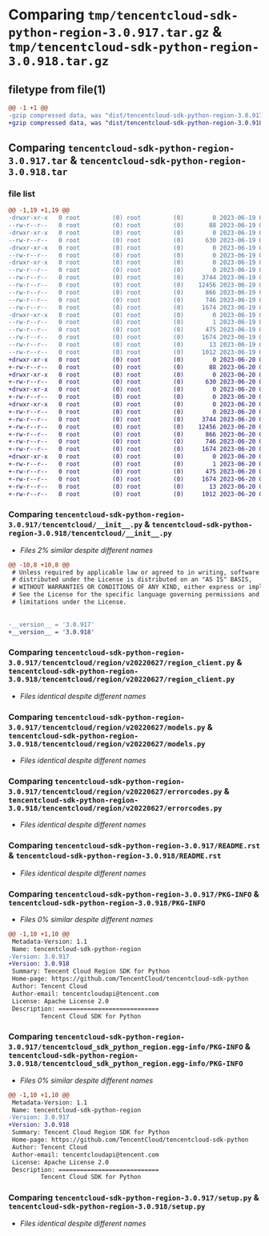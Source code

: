 # Comparing `tmp/tencentcloud-sdk-python-region-3.0.917.tar.gz` & `tmp/tencentcloud-sdk-python-region-3.0.918.tar.gz`

## filetype from file(1)

```diff
@@ -1 +1 @@
-gzip compressed data, was "dist/tencentcloud-sdk-python-region-3.0.917.tar", last modified: Mon Jun 19 00:31:09 2023, max compression
+gzip compressed data, was "dist/tencentcloud-sdk-python-region-3.0.918.tar", last modified: Tue Jun 20 02:46:20 2023, max compression
```

## Comparing `tencentcloud-sdk-python-region-3.0.917.tar` & `tencentcloud-sdk-python-region-3.0.918.tar`

### file list

```diff
@@ -1,19 +1,19 @@
-drwxr-xr-x   0 root         (0) root         (0)        0 2023-06-19 00:31:09.000000 tencentcloud-sdk-python-region-3.0.917/
--rw-r--r--   0 root         (0) root         (0)       88 2023-06-19 00:31:09.000000 tencentcloud-sdk-python-region-3.0.917/setup.cfg
-drwxr-xr-x   0 root         (0) root         (0)        0 2023-06-19 00:31:09.000000 tencentcloud-sdk-python-region-3.0.917/tencentcloud/
--rw-r--r--   0 root         (0) root         (0)      630 2023-06-19 00:31:09.000000 tencentcloud-sdk-python-region-3.0.917/tencentcloud/__init__.py
-drwxr-xr-x   0 root         (0) root         (0)        0 2023-06-19 00:31:09.000000 tencentcloud-sdk-python-region-3.0.917/tencentcloud/region/
--rw-r--r--   0 root         (0) root         (0)        0 2023-06-19 00:31:09.000000 tencentcloud-sdk-python-region-3.0.917/tencentcloud/region/__init__.py
-drwxr-xr-x   0 root         (0) root         (0)        0 2023-06-19 00:31:09.000000 tencentcloud-sdk-python-region-3.0.917/tencentcloud/region/v20220627/
--rw-r--r--   0 root         (0) root         (0)        0 2023-06-19 00:31:09.000000 tencentcloud-sdk-python-region-3.0.917/tencentcloud/region/v20220627/__init__.py
--rw-r--r--   0 root         (0) root         (0)     3744 2023-06-19 00:31:09.000000 tencentcloud-sdk-python-region-3.0.917/tencentcloud/region/v20220627/region_client.py
--rw-r--r--   0 root         (0) root         (0)    12456 2023-06-19 00:31:09.000000 tencentcloud-sdk-python-region-3.0.917/tencentcloud/region/v20220627/models.py
--rw-r--r--   0 root         (0) root         (0)      866 2023-06-19 00:31:09.000000 tencentcloud-sdk-python-region-3.0.917/tencentcloud/region/v20220627/errorcodes.py
--rw-r--r--   0 root         (0) root         (0)      746 2023-06-19 00:31:09.000000 tencentcloud-sdk-python-region-3.0.917/README.rst
--rw-r--r--   0 root         (0) root         (0)     1674 2023-06-19 00:31:09.000000 tencentcloud-sdk-python-region-3.0.917/PKG-INFO
-drwxr-xr-x   0 root         (0) root         (0)        0 2023-06-19 00:31:09.000000 tencentcloud-sdk-python-region-3.0.917/tencentcloud_sdk_python_region.egg-info/
--rw-r--r--   0 root         (0) root         (0)        1 2023-06-19 00:31:09.000000 tencentcloud-sdk-python-region-3.0.917/tencentcloud_sdk_python_region.egg-info/dependency_links.txt
--rw-r--r--   0 root         (0) root         (0)      475 2023-06-19 00:31:09.000000 tencentcloud-sdk-python-region-3.0.917/tencentcloud_sdk_python_region.egg-info/SOURCES.txt
--rw-r--r--   0 root         (0) root         (0)     1674 2023-06-19 00:31:09.000000 tencentcloud-sdk-python-region-3.0.917/tencentcloud_sdk_python_region.egg-info/PKG-INFO
--rw-r--r--   0 root         (0) root         (0)       13 2023-06-19 00:31:09.000000 tencentcloud-sdk-python-region-3.0.917/tencentcloud_sdk_python_region.egg-info/top_level.txt
--rw-r--r--   0 root         (0) root         (0)     1012 2023-06-19 00:31:09.000000 tencentcloud-sdk-python-region-3.0.917/setup.py
+drwxr-xr-x   0 root         (0) root         (0)        0 2023-06-20 02:46:20.000000 tencentcloud-sdk-python-region-3.0.918/
+-rw-r--r--   0 root         (0) root         (0)       88 2023-06-20 02:46:20.000000 tencentcloud-sdk-python-region-3.0.918/setup.cfg
+drwxr-xr-x   0 root         (0) root         (0)        0 2023-06-20 02:46:20.000000 tencentcloud-sdk-python-region-3.0.918/tencentcloud/
+-rw-r--r--   0 root         (0) root         (0)      630 2023-06-20 02:46:20.000000 tencentcloud-sdk-python-region-3.0.918/tencentcloud/__init__.py
+drwxr-xr-x   0 root         (0) root         (0)        0 2023-06-20 02:46:20.000000 tencentcloud-sdk-python-region-3.0.918/tencentcloud/region/
+-rw-r--r--   0 root         (0) root         (0)        0 2023-06-20 02:46:20.000000 tencentcloud-sdk-python-region-3.0.918/tencentcloud/region/__init__.py
+drwxr-xr-x   0 root         (0) root         (0)        0 2023-06-20 02:46:20.000000 tencentcloud-sdk-python-region-3.0.918/tencentcloud/region/v20220627/
+-rw-r--r--   0 root         (0) root         (0)        0 2023-06-20 02:46:20.000000 tencentcloud-sdk-python-region-3.0.918/tencentcloud/region/v20220627/__init__.py
+-rw-r--r--   0 root         (0) root         (0)     3744 2023-06-20 02:46:20.000000 tencentcloud-sdk-python-region-3.0.918/tencentcloud/region/v20220627/region_client.py
+-rw-r--r--   0 root         (0) root         (0)    12456 2023-06-20 02:46:20.000000 tencentcloud-sdk-python-region-3.0.918/tencentcloud/region/v20220627/models.py
+-rw-r--r--   0 root         (0) root         (0)      866 2023-06-20 02:46:20.000000 tencentcloud-sdk-python-region-3.0.918/tencentcloud/region/v20220627/errorcodes.py
+-rw-r--r--   0 root         (0) root         (0)      746 2023-06-20 02:46:20.000000 tencentcloud-sdk-python-region-3.0.918/README.rst
+-rw-r--r--   0 root         (0) root         (0)     1674 2023-06-20 02:46:20.000000 tencentcloud-sdk-python-region-3.0.918/PKG-INFO
+drwxr-xr-x   0 root         (0) root         (0)        0 2023-06-20 02:46:20.000000 tencentcloud-sdk-python-region-3.0.918/tencentcloud_sdk_python_region.egg-info/
+-rw-r--r--   0 root         (0) root         (0)        1 2023-06-20 02:46:20.000000 tencentcloud-sdk-python-region-3.0.918/tencentcloud_sdk_python_region.egg-info/dependency_links.txt
+-rw-r--r--   0 root         (0) root         (0)      475 2023-06-20 02:46:20.000000 tencentcloud-sdk-python-region-3.0.918/tencentcloud_sdk_python_region.egg-info/SOURCES.txt
+-rw-r--r--   0 root         (0) root         (0)     1674 2023-06-20 02:46:20.000000 tencentcloud-sdk-python-region-3.0.918/tencentcloud_sdk_python_region.egg-info/PKG-INFO
+-rw-r--r--   0 root         (0) root         (0)       13 2023-06-20 02:46:20.000000 tencentcloud-sdk-python-region-3.0.918/tencentcloud_sdk_python_region.egg-info/top_level.txt
+-rw-r--r--   0 root         (0) root         (0)     1012 2023-06-20 02:46:20.000000 tencentcloud-sdk-python-region-3.0.918/setup.py
```

### Comparing `tencentcloud-sdk-python-region-3.0.917/tencentcloud/__init__.py` & `tencentcloud-sdk-python-region-3.0.918/tencentcloud/__init__.py`

 * *Files 2% similar despite different names*

```diff
@@ -10,8 +10,8 @@
 # Unless required by applicable law or agreed to in writing, software
 # distributed under the License is distributed on an "AS IS" BASIS,
 # WITHOUT WARRANTIES OR CONDITIONS OF ANY KIND, either express or implied.
 # See the License for the specific language governing permissions and
 # limitations under the License.
 
 
-__version__ = '3.0.917'
+__version__ = '3.0.918'
```

### Comparing `tencentcloud-sdk-python-region-3.0.917/tencentcloud/region/v20220627/region_client.py` & `tencentcloud-sdk-python-region-3.0.918/tencentcloud/region/v20220627/region_client.py`

 * *Files identical despite different names*

### Comparing `tencentcloud-sdk-python-region-3.0.917/tencentcloud/region/v20220627/models.py` & `tencentcloud-sdk-python-region-3.0.918/tencentcloud/region/v20220627/models.py`

 * *Files identical despite different names*

### Comparing `tencentcloud-sdk-python-region-3.0.917/tencentcloud/region/v20220627/errorcodes.py` & `tencentcloud-sdk-python-region-3.0.918/tencentcloud/region/v20220627/errorcodes.py`

 * *Files identical despite different names*

### Comparing `tencentcloud-sdk-python-region-3.0.917/README.rst` & `tencentcloud-sdk-python-region-3.0.918/README.rst`

 * *Files identical despite different names*

### Comparing `tencentcloud-sdk-python-region-3.0.917/PKG-INFO` & `tencentcloud-sdk-python-region-3.0.918/PKG-INFO`

 * *Files 0% similar despite different names*

```diff
@@ -1,10 +1,10 @@
 Metadata-Version: 1.1
 Name: tencentcloud-sdk-python-region
-Version: 3.0.917
+Version: 3.0.918
 Summary: Tencent Cloud Region SDK for Python
 Home-page: https://github.com/TencentCloud/tencentcloud-sdk-python
 Author: Tencent Cloud
 Author-email: tencentcloudapi@tencent.com
 License: Apache License 2.0
 Description: ============================
         Tencent Cloud SDK for Python
```

### Comparing `tencentcloud-sdk-python-region-3.0.917/tencentcloud_sdk_python_region.egg-info/PKG-INFO` & `tencentcloud-sdk-python-region-3.0.918/tencentcloud_sdk_python_region.egg-info/PKG-INFO`

 * *Files 0% similar despite different names*

```diff
@@ -1,10 +1,10 @@
 Metadata-Version: 1.1
 Name: tencentcloud-sdk-python-region
-Version: 3.0.917
+Version: 3.0.918
 Summary: Tencent Cloud Region SDK for Python
 Home-page: https://github.com/TencentCloud/tencentcloud-sdk-python
 Author: Tencent Cloud
 Author-email: tencentcloudapi@tencent.com
 License: Apache License 2.0
 Description: ============================
         Tencent Cloud SDK for Python
```

### Comparing `tencentcloud-sdk-python-region-3.0.917/setup.py` & `tencentcloud-sdk-python-region-3.0.918/setup.py`

 * *Files identical despite different names*

